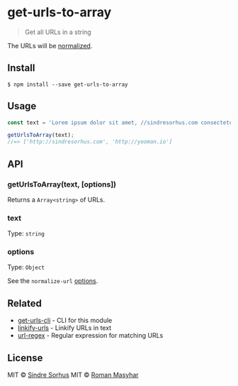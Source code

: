 # get-urls-to-array

> Get all URLs in a string

The URLs will be [normalized](https://github.com/sindresorhus/normalize-url).


## Install

```
$ npm install --save get-urls-to-array
```


## Usage

```js
const text = 'Lorem ipsum dolor sit amet, //sindresorhus.com consectetuer adipiscing http://yeoman.io elit.';

getUrlsToArray(text);
//=> ['http://sindresorhus.com', 'http://yeoman.io']
```


## API

### getUrlsToArray(text, [options])

Returns a `Array<string>` of URLs.

### text

Type: `string`

### options

Type: `Object`

See the `normalize-url` [options](https://github.com/sindresorhus/normalize-url#options).


## Related

- [get-urls-cli](https://github.com/sindresorhus/get-urls-cli) - CLI for this module
- [linkify-urls](https://github.com/sindresorhus/linkify-urls) - Linkify URLs in text
- [url-regex](https://github.com/kevva/url-regex) - Regular expression for matching URLs


## License

MIT © [Sindre Sorhus](https://sindresorhus.com)
MIT © [Roman Masyhar](https://github.com/rohmanhm)
